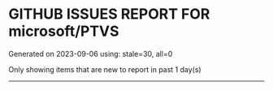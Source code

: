 
# GITHUB ISSUES REPORT FOR microsoft/PTVS


Generated on 2023-09-06 using: stale=30, all=0


Only showing items that are new to report in past 1 day(s)


---

